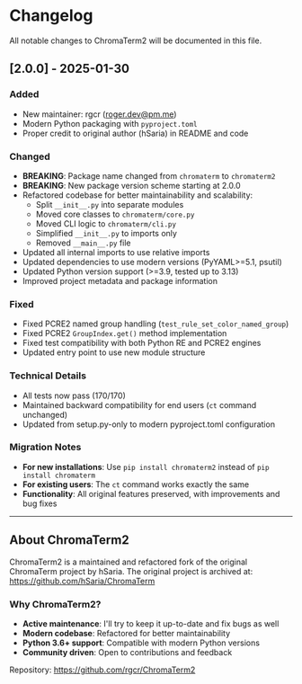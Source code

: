 # Changelog

All notable changes to ChromaTerm2 will be documented in this file.

## [2.0.0] - 2025-01-30

### Added
- New maintainer: rgcr (roger.dev@pm.me)
- Modern Python packaging with `pyproject.toml`
- Proper credit to original author (hSaria) in README and code

### Changed
- **BREAKING**: Package name changed from `chromaterm` to `chromaterm2`
- **BREAKING**: New package version scheme starting at 2.0.0
- Refactored codebase for better maintainability and scalability:
  - Split `__init__.py` into separate modules
  - Moved core classes to `chromaterm/core.py`
  - Moved CLI logic to `chromaterm/cli.py`
  - Simplified `__init__.py` to imports only
  - Removed `__main__.py` file
- Updated all internal imports to use relative imports
- Updated dependencies to use modern versions (PyYAML>=5.1, psutil)
- Updated Python version support (>=3.9, tested up to 3.13)
- Improved project metadata and package information

### Fixed
- Fixed PCRE2 named group handling (`test_rule_set_color_named_group`)
- Fixed PCRE2 `GroupIndex.get()` method implementation
- Fixed test compatibility with both Python RE and PCRE2 engines
- Updated entry point to use new module structure

### Technical Details
- All tests now pass (170/170)
- Maintained backward compatibility for end users (`ct` command unchanged)
- Updated from setup.py-only to modern pyproject.toml configuration

### Migration Notes
- **For new installations**: Use `pip install chromaterm2` instead of `pip install chromaterm`
- **For existing users**: The `ct` command works exactly the same
- **Functionality**: All original features preserved, with improvements and bug fixes

---

## About ChromaTerm2

ChromaTerm2 is a maintained and refactored fork of the original ChromaTerm project by hSaria.
The original project is archived at: https://github.com/hSaria/ChromaTerm

### Why ChromaTerm2?
- **Active maintenance**: I'll try to keep it up-to-date and fix bugs as well
- **Modern codebase**: Refactored for better maintainability
- **Python 3.6+ support**: Compatible with modern Python versions
- **Community driven**: Open to contributions and feedback

Repository: https://github.com/rgcr/ChromaTerm2
